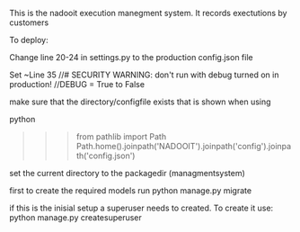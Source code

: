 This is the nadooit execution manegment system. It records exectutions by customers

To deploy:

Change line 20-24 in settings.py to the production config.json file

Set ~Line 35 
//# SECURITY WARNING: don't run with debug turned on in production!
//DEBUG = True
to False


make sure that the directory/configfile exists that is shown when using

python
>>>from pathlib import Path
>>>Path.home().joinpath('NADOOIT').joinpath('config').joinpath('config.json')

set the current directory to the packagedir (managmentsystem)

first to create the required models run
python manage.py migrate

if this is the inisial setup a superuser needs to created.
To create it use:
python manage.py createsuperuser
